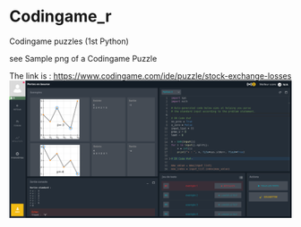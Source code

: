 # Codingame_r
Codingame puzzles (1st Python)

see Sample png of a Codingame Puzzle

The link is : https://www.codingame.com/ide/puzzle/stock-exchange-losses
![img joined in ms file...](Condingame_Sample_Puzzle.png)
